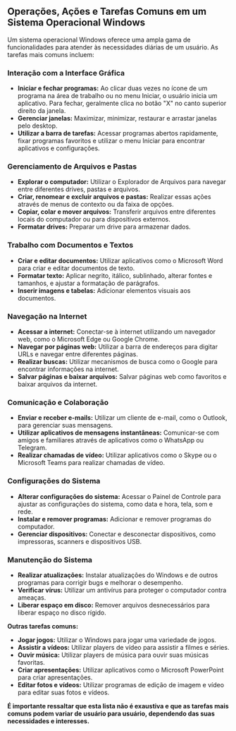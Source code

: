 ## Operações, Ações e Tarefas Comuns em um Sistema Operacional Windows

Um sistema operacional Windows oferece uma ampla gama de funcionalidades para atender às necessidades diárias de um usuário. As tarefas mais comuns incluem:

### Interação com a Interface Gráfica
* **Iniciar e fechar programas:** Ao clicar duas vezes no ícone de um programa na área de trabalho ou no menu Iniciar, o usuário inicia um aplicativo. Para fechar, geralmente clica no botão "X" no canto superior direito da janela.
* **Gerenciar janelas:** Maximizar, minimizar, restaurar e arrastar janelas pelo desktop.
* **Utilizar a barra de tarefas:** Acessar programas abertos rapidamente, fixar programas favoritos e utilizar o menu Iniciar para encontrar aplicativos e configurações.

### Gerenciamento de Arquivos e Pastas
* **Explorar o computador:** Utilizar o Explorador de Arquivos para navegar entre diferentes drives, pastas e arquivos.
* **Criar, renomear e excluir arquivos e pastas:** Realizar essas ações através de menus de contexto ou da faixa de opções.
* **Copiar, colar e mover arquivos:** Transferir arquivos entre diferentes locais do computador ou para dispositivos externos.
* **Formatar drives:** Preparar um drive para armazenar dados.

### Trabalho com Documentos e Textos
* **Criar e editar documentos:** Utilizar aplicativos como o Microsoft Word para criar e editar documentos de texto.
* **Formatar texto:** Aplicar negrito, itálico, sublinhado, alterar fontes e tamanhos, e ajustar a formatação de parágrafos.
* **Inserir imagens e tabelas:** Adicionar elementos visuais aos documentos.

### Navegação na Internet
* **Acessar a internet:** Conectar-se à internet utilizando um navegador web, como o Microsoft Edge ou Google Chrome.
* **Navegar por páginas web:** Utilizar a barra de endereços para digitar URLs e navegar entre diferentes páginas.
* **Realizar buscas:** Utilizar mecanismos de busca como o Google para encontrar informações na internet.
* **Salvar páginas e baixar arquivos:** Salvar páginas web como favoritos e baixar arquivos da internet.

### Comunicação e Colaboração
* **Enviar e receber e-mails:** Utilizar um cliente de e-mail, como o Outlook, para gerenciar suas mensagens.
* **Utilizar aplicativos de mensagens instantâneas:** Comunicar-se com amigos e familiares através de aplicativos como o WhatsApp ou Telegram.
* **Realizar chamadas de vídeo:** Utilizar aplicativos como o Skype ou o Microsoft Teams para realizar chamadas de vídeo.

### Configurações do Sistema
* **Alterar configurações do sistema:** Acessar o Painel de Controle para ajustar as configurações do sistema, como data e hora, tela, som e rede.
* **Instalar e remover programas:** Adicionar e remover programas do computador.
* **Gerenciar dispositivos:** Conectar e desconectar dispositivos, como impressoras, scanners e dispositivos USB.

### Manutenção do Sistema
* **Realizar atualizações:** Instalar atualizações do Windows e de outros programas para corrigir bugs e melhorar o desempenho.
* **Verificar vírus:** Utilizar um antivírus para proteger o computador contra ameaças.
* **Liberar espaço em disco:** Remover arquivos desnecessários para liberar espaço no disco rígido.

**Outras tarefas comuns:**
* **Jogar jogos:** Utilizar o Windows para jogar uma variedade de jogos.
* **Assistir a vídeos:** Utilizar players de vídeo para assistir a filmes e séries.
* **Ouvir música:** Utilizar players de música para ouvir suas músicas favoritas.
* **Criar apresentações:** Utilizar aplicativos como o Microsoft PowerPoint para criar apresentações.
* **Editar fotos e vídeos:** Utilizar programas de edição de imagem e vídeo para editar suas fotos e vídeos.

**É importante ressaltar que esta lista não é exaustiva e que as tarefas mais comuns podem variar de usuário para usuário, dependendo das suas necessidades e interesses.**
